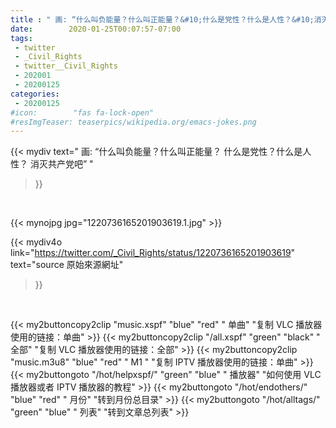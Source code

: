 ```yaml
---
title : " 画: “什么叫负能量？什么叫正能量？&#10;什么是党性？什么是人性？&#10;消灭共产党吧”  "
date:        2020-01-25T00:07:57-07:00
tags:
 - twitter
 - _Civil_Rights
 - twitter__Civil_Rights
 - 202001
 - 20200125
categories:
 - 20200125
#icon:        "fas fa-lock-open"
#resImgTeaser: teaserpics/wikipedia.org/emacs-jokes.png
---
```


{{< mydiv text=" 画: “什么叫负能量？什么叫正能量？&#10;什么是党性？什么是人性？&#10;消灭共产党吧”  "
>}}
<br>


 {{< mynojpg jpg="1220736165201903619.1.jpg" >}}<br> 



{{< mydiv4o link="https://twitter.com/_Civil_Rights/status/1220736165201903619"
text="source 原始來源網址"
>}}


<br>




{{< my2buttoncopy2clip "music.xspf"        "blue"   "red"    " 单曲"  "复制 VLC 播放器使用的链接：单曲" >}} {{< my2buttoncopy2clip "/all.xspf"         "green"  "black"  " 全部"  "复制 VLC 播放器使用的链接：全部" >}} {{< my2buttoncopy2clip "music.m3u8"        "blue"   "red"    " M1 "    "复制 IPTV 播放器使用的链接：单曲" >}} {{< my2buttongoto      "/hot/helpxspf/"    "green"  "blue"   " 播放器" "如何使用 VLC 播放器或者 IPTV 播放器的教程" >}} {{< my2buttongoto      "/hot/endothers/"   "blue"   "red"    " 月份"   "转到月份总目录" >}} {{< my2buttongoto      "/hot/alltags/"     "green"  "blue"   " 列表"   "转到文章总列表" >}} 
